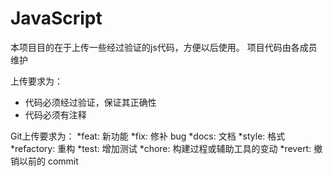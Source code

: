 # JavaScript #

本项目目的在于上传一些经过验证的js代码，方便以后使用。
项目代码由各成员维护

上传要求为：
* 代码必须经过验证，保证其正确性
* 代码必须有注释

Git上传要求为：
*feat: 新功能
*fix: 修补 bug
*docs: 文档
*style: 格式
*refactory: 重构
*test: 增加测试
*chore: 构建过程或辅助工具的变动
*revert: 撤销以前的 commit


